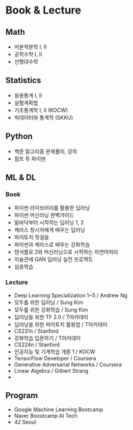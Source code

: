 # Book & Lecture

## Math
- 미분적분학 I, II
- 공학수학 I, II
- 선형대수학

## Statistics
- 응용통계 I, II
- 실험계획법
- 기초통계학 I, II (KOCW) 
- 빅데이터와 통계학 (SKKU)

## Python
- 백준 알고리즘 문제풀이, 강의
- 점프 투 파이썬

## ML & DL
### Book
- 파이썬 라이브러리를 활용한 딥러닝
- 파이썬 머신러닝 완벽가이드
- 밑바닥부터 시작하는 딥러닝 1, 2
- 케라스 창시자에게 배우는 딥러닝
- 파이토치 첫걸음
- 파이썬과 케라스로 배우는 강화학습
- 텐서플로 2와 머신러닝으로 시작하는 자연어처리
- 미술관에 GAN 딥러닝 실전 프로젝트
- 심층학습

### Lecture
- Deep Learning Specialization 1~5 / Andrew Ng
- 모두를 위한 딥러닝 / Sung Kim
- 모두를 위한 강화학습 / Sung Kim
- 딥러닝을 위한 TF 2.0 / T아카데미
- 딥러닝을 위한 파이토치 활용법 / T아카데미
- CS231n / Stanford
- 강화학습 입문하기 / T아카데미
- CS224n / Stanford
- 인공지능 및 기계학습 개론 1 / KOCW
- TensorFlow Developer / Coursera
- Generative Adversarial Networks / Coursera
- Linear Algebra / Gilbert Strang
- 
## Program
- Google Machine Learning Bootcamp 
- Naver Boostcamp AI Tech 
- 42 Seoul
